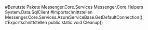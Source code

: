 #Benutzte Pakete
Messenger.Core.Services
Messenger.Core.Helpers
System.Data.SqlClient
#Importschnittstellen
Messenger.Core.Services.AzureServiceBase.GetDefaultConnection()
#Exportschnittstellen
public static void Cleanup()

